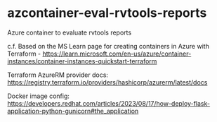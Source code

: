 # azcontainer-eval-rvtools-reports
Azure container to evaluate rvtools reports

c.f. Based on the MS Learn page for creating containers in Azure with Terraform - https://learn.microsoft.com/en-us/azure/container-instances/container-instances-quickstart-terraform

Terraform AzureRM provider docs:
https://registry.terraform.io/providers/hashicorp/azurerm/latest/docs

Docker image config:
https://developers.redhat.com/articles/2023/08/17/how-deploy-flask-application-python-gunicorn#the_application
